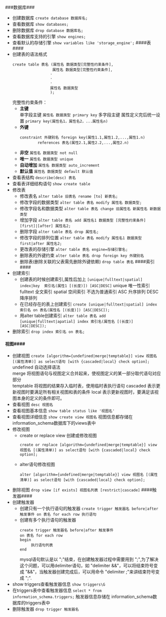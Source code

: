 ###数据库###
- 创建数据库   `create database 数据库名;`
- 查看数据库   `show databases;`
- 删除数据库   `drop database 数据库名;`
- 查看数据库支持的引擎  `show engines;`
- 查看默认的存储引擎  `show variables like 'storage_engine';`
####表####
- 创建表的语法格式  
  ```
  create table 表名 (属性名 数据类型[完整性约束条件],
                    属性名 数据类型[完整性约束条件],
                   ·
                   ·
                   ·
                   属性名 数据类型
                   );
  ```
  完整性约束条件：
  -  __主键__        
       单字段主键     `属性名 数据类型 primary key`
       多字段主键   属性定义完后统一设置  `primary key(属性名1，属性名2，...属性名n)`
  - __外键__
      ```
      constraint 外键别名 foreign key(属性1.1,属性1.2,...,属性1.n)
              references 表名(属性2.1,属性2.2,...,属性2.n)
      ```
  - __非空__   `属性名 数据类型 not null`
  - __唯一__   `属性名 数据类型 unique`
  - __自动增加__  `属性名 数据类型 auto_increment`
  - __默认值__  `属性名 数据类型 default 默认值`
- 查看表结构  `describe(desc) 表名`
- 查看表详细结构语句  `show create table`
- 修改表
  - 修改表名  `alter table 旧表名 rename [to] 新表名;`
  - 修改字段的数据类型  `alter table 表名 modify 属性名 数据类型;`
  - 修改字段名和数据类型  `alter table 表名 change 旧属性名 新属性名 新数据类型`
  - 增加字段  `alter table 表名 add 属性名1 数据类型 [完整性约束条件] [first]|[after] 属性名2;` 
  - 删除字段  `alter table 表名 drop 属性名;`
  - 修改字段的排列位置  `alter table 表名 modify 属性名1 数据类型 first|after 属性名2;`
  - 更改表的存储引擎  `alter table 表名 engine=存储引擎名;`
  - 删除表的外键约束  `alter table 表名 drop foreign key 外键别名`
  - 删除表(删除关联的父表需先删除外键依赖)  `drop table 表名`
####索引####
- 创建索引
    - 创建表的时候创建索引,属性后加上   `[unique|fulltext|spatial] index|key  索引名(属性1 [(长度)]) [ASC|DESC]`
      unique 唯一性索引   fulltext 全文索引   spatial 空间索引  不选为普通索引
      ASC 升序排列   DESC 降序排列
    - 在已经存在的表上创建索引   `create [unique|fulltext|spatial] index 索引名 on 表名(属性名 [(长度)]) [ASC|DESC]);`
    - 用alter table创建索引   `alter table 表名 add [unique|fulltext|apatial] index 索引名(属性名 [(长度)] [ASC|DESC]);`
- 删除索引   `drop index 索引名 on 表名;`
#### 视图####

-  创建视图 `create [algorithm={undefined|merge|temptable}] view 视图名[(属性清单)] as select语句 [with {cascaded|local} check option];`
  undefined 自动选择语法  
  merge 将视图语句与视图定义合并起来，使视图定义的某一部分取代语句对应部分   
  temptable  将视图的结果存入临时表，使用临时表执行语句
  cascaded  表示更新视图时要满足所有相关视图和表的条件
  local  表示更新视图时，要满足该视图本身的定义的条件即可。
- 查看视图 `desc 视图名`
- 查看视图基本信息  `show table status like '视图名'`
- 查看视图详细信息  `show create view 视图名`
  视图信息都存储在information_schema数据库下的views表中
- 修改视图
  - create or replace view 创建或修改视图
    ```
    create or replace [algorithm={undefined|merge|temptable}] view 视图名 [(属性清单)] as select语句 [with {cascaded|local} check option];
    ```
  - alter语句修改视图
    ```
    alter [algorithm={undefined|merge|temptable}] view 视图名 [(属性清单)] as select语句 [with {cascaded|local} check option];
    ```
- 删除视图  `drop view [if exists] 视图名列表 [restrict|cascade]`
####触发器####
- 创建触发器  
  - 创建只有一个执行语句的触发器  `create trigger 触发器名 before|after 触发事件 on 表名 for each row 执行语句`
  - 创建有多个执行语句的触发器  
    ```
    create trigger 触发器名 before|after 触发事件
    on 表名 for each row
    begin
         执行语句列表
    end
    ```
    mysql语句默认是以 ";"结束，在创建触发器过程中需要用到 ";",为了解决这个问题，可以用delimiter语句，如 "delimiter &&"，可以将结束符号变成 "&&"，当触发器创建完成后，可以用命令 "delimiter ;"来讲结束符号变成 ";".
- show triggers查看触发器信息 `show triggers\G`
- 在triggers表中查看触发器信息  `select * from information_schema.triggers;`
  触发器信息存储在 information_schema数据库的triggers表中
- 删除触发器  `drop trigger 触发器名`
